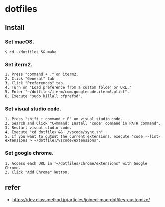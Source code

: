 # dotfiles

## Install

### Set macOS.

```shell
$ cd ~/dotfiles && make
```

### Set iterm2.

```
1. Press "command + ," on iterm2.
2. Click "General" tab.
3. Click "Preferences" tab.
4. Turn on "Load preference from a custom folder or URL."
5. Enter "~/dotfiles/iterm/com.googlecode.iterm2.plist".
6. Execute "sudo killall cfprefsd".
```

### Set visual studio code.

```
1. Press "shift + command + P" on visual studio code.
2. Search and Click "Command: Install 'code' command in PATH command".
3. Restart visual studio code.
4. Execute "cd dotfiles && ./vscode/sync.sh".
5. If you want to output the current extensions, execute "code --list-extensions > ~/dotfiles/vscode/extensions".
```

### Set google chrome.

```
1. Access each URL in "~/dotfiles/chrome/extensions" with Google Chrome.
2. Click "Add Chrome" button.
```

## refer

- https://dev.classmethod.jp/articles/joined-mac-dotfiles-customize/